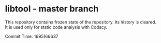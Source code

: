 # libtool - master branch

This repository contains frozen state of the repository.
Its history is cleared. It is used only for static code
analysis with Codacy.

Commit Time: 1695166637